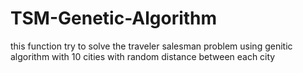# TSM-Genetic-Algorithm

this function try to solve the traveler salesman problem using genitic algorithm with 10 cities with random distance between each city
